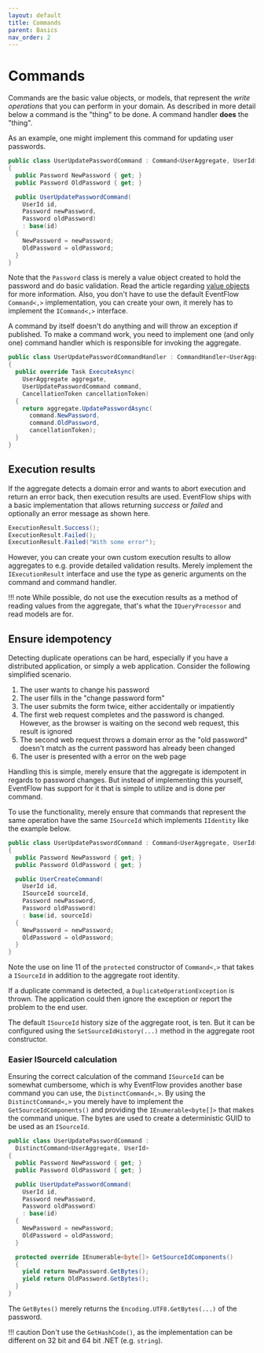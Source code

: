 ```yaml
---
layout: default
title: Commands
parent: Basics
nav_order: 2
---
```


# Commands

Commands are the basic value objects, or models, that represent the 
*write operations* that you can perform in your domain. As described 
in more detail below a command is the "thing" to be done.  A command 
handler **does** the "thing".

As an example, one might implement this command for updating user
passwords.  

```csharp
public class UserUpdatePasswordCommand : Command<UserAggregate, UserId>
{
  public Password NewPassword { get; }
  public Password OldPassword { get; }

  public UserUpdatePasswordCommand(
    UserId id,
    Password newPassword,
    Password oldPassword)
    : base(id)
  {
    NewPassword = newPassword;
    OldPassword = oldPassword;
  }
}
```

Note that the `Password` class is merely a value object created to
hold the password and do basic validation. Read the article regarding
[value objects](../additional/value-objects.md) for more information. Also, you
don't have to use the default EventFlow `Command<,>` implementation,
you can create your own, it merely has to implement the `ICommand<,>`
interface.

A command by itself doesn't do anything and will throw an exception if
published. To make a command work, you need to implement one (and only
one) command handler which is responsible for invoking the aggregate.

```csharp
public class UserUpdatePasswordCommandHandler : CommandHandler<UserAggregate, UserId, UserUpdatePasswordCommand>
{
  public override Task ExecuteAsync(
    UserAggregate aggregate,
    UserUpdatePasswordCommand command,
    CancellationToken cancellationToken)
  {
    return aggregate.UpdatePasswordAsync(
      command.NewPassword,
      command.OldPassword,
      cancellationToken);
  }
}
```

## Execution results

If the aggregate detects a domain error and wants to abort execution 
and return an error back, then execution results are used. EventFlow
ships with a basic implementation that allows returning *success* or 
*failed* and optionally an error message as shown here.

```csharp
ExecutionResult.Success();
ExecutionResult.Failed();
ExecutionResult.Failed("With some error");
```

However, you can create your own custom execution results to allow
aggregates to e.g. provide detailed validation results. Merely
implement the `IExecutionResult` interface and use the type as
generic arguments on the command and command handler.

!!! note
    While possible, do not use the execution results as a method of reading
    values from the aggregate, that's what the `IQueryProcessor` and
    read models are for.


## Ensure idempotency

Detecting duplicate operations can be hard, especially if you have a
distributed application, or simply a web application. Consider the
following simplified scenario.

1. The user wants to change his password
2. The user fills in the "change password form"
3. The user submits the form twice, either accidentally or impatiently
4. The first web request completes and the password is changed. However,
   as the browser is waiting on the second web request, this result is
   ignored
5. The second web request throws a domain error as the "old password"
   doesn't match as the current password has already been changed
6. The user is presented with a error on the web page

Handling this is simple, merely ensure that the aggregate is idempotent
in regards to password changes. But instead of implementing this
yourself, EventFlow has support for it that is simple to utilize and is
done per command.

To use the functionality, merely ensure that commands that represent the
same operation have the same `ISourceId` which implements `IIdentity`
like the example below.

```csharp
public class UserUpdatePasswordCommand : Command<UserAggregate, UserId>
{
  public Password NewPassword { get; }
  public Password OldPassword { get; }

  public UserCreateCommand(
    UserId id,
    ISourceId sourceId,
    Password newPassword,
    Password oldPassword)
    : base(id, sourceId)
  {
    NewPassword = newPassword;
    OldPassword = oldPassword;
  }
}
```

Note the use on line 11 of the  `protected` constructor of `Command<,>`
that takes a `ISourceId` in addition to the aggregate root identity.

If a duplicate command is detected, a `DuplicateOperationException` is
thrown. The application could then ignore the exception or report the
problem to the end user.

The default `ISourceId` history size of the aggregate root, is ten.
But it can be configured using the `SetSourceIdHistory(...)` method 
in the aggregate root constructor.

### Easier ISourceId calculation

Ensuring the correct calculation of the command `ISourceId` can be
somewhat cumbersome, which is why EventFlow provides another base
command you can use, the `DistinctCommand<,>`. By using the
`DistinctCommand<,>` you merely have to implement the
`GetSourceIdComponents()` and providing the `IEnumerable<byte[]>`
that makes the command unique. The bytes are used to create a
deterministic GUID to be used as an `ISourceId`.


```csharp
public class UserUpdatePasswordCommand :
  DistinctCommand<UserAggregate, UserId>
{
  public Password NewPassword { get; }
  public Password OldPassword { get; }

  public UserUpdatePasswordCommand(
    UserId id,
    Password newPassword,
    Password oldPassword)
    : base(id)
  {
    NewPassword = newPassword;
    OldPassword = oldPassword;
  }

  protected override IEnumerable<byte[]> GetSourceIdComponents()
  {
    yield return NewPassword.GetBytes();
    yield return OldPassword.GetBytes();
  }
}
```

The `GetBytes()` merely returns the `Encoding.UTF8.GetBytes(...)` of
the password.

!!! caution
    Don't use the `GetHashCode()`, as the implementation
    can be different on 32 bit and 64 bit .NET (e.g. `string`).
